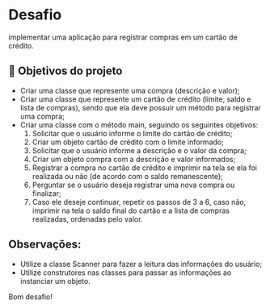 
# Desafio


 implementar uma aplicação para registrar compras em um cartão de crédito. 


## 🔨 Objetivos do projeto

- Criar uma classe que represente uma compra (descrição e valor);
- Criar uma classe que represente um cartão de crédito (limite, saldo e lista de compras), sendo que ela deve possuir um método para registrar uma compra;
- Criar uma classe com o método main, seguindo os seguintes objetivos:
  1. Solicitar que o usuário informe o limite do cartão de crédito;
  2. Criar um objeto cartão de crédito com o limite informado;
  3. Solicitar que o usuário informe a descrição e o valor da compra;
  4. Criar um objeto compra com a descrição e valor informados;
  5. Registrar a compra no cartão de crédito e imprimir na tela se ela foi realizada ou não (de acordo com o saldo remanescente);
  6. Perguntar se o usuário deseja registrar uma nova compra ou finalizar;
  7. Caso ele deseje continuar, repetir os passos de 3 a 6, caso não, imprimir na tela o saldo final do cartão e a lista de compras realizadas, ordenadas pelo valor.

## Observações:
- Utilize a classe Scanner para fazer a leitura das informações do usuário;
- Utilize construtores nas classes para passar as informações ao instanciar um objeto.

Bom desafio!

